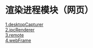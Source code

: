 # 渲染进程模块（网页）

[1.desktopCapturer](desktopCapturer.md)    
[2.ipcRenderer](ipcRenderer.md)   
[3.remote](remote.md)   
[4.webFrame](webFrame.md) 

